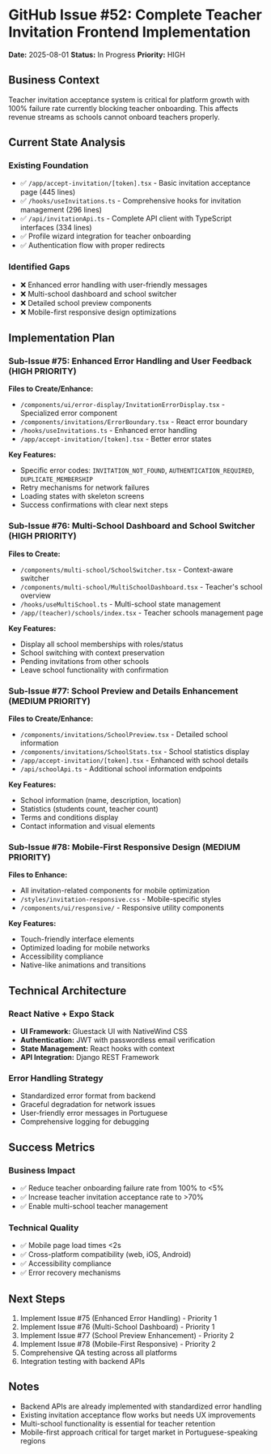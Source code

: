 # GitHub Issue #52: Complete Teacher Invitation Frontend Implementation

**Date:** 2025-08-01
**Status:** In Progress
**Priority:** HIGH

## Business Context

Teacher invitation acceptance system is critical for platform growth with 100% failure rate currently blocking teacher onboarding. This affects revenue streams as schools cannot onboard teachers properly.

## Current State Analysis

### Existing Foundation
- ✅ `/app/accept-invitation/[token].tsx` - Basic invitation acceptance page (445 lines)
- ✅ `/hooks/useInvitations.ts` - Comprehensive hooks for invitation management (296 lines)  
- ✅ `/api/invitationApi.ts` - Complete API client with TypeScript interfaces (334 lines)
- ✅ Profile wizard integration for teacher onboarding
- ✅ Authentication flow with proper redirects

### Identified Gaps
- ❌ Enhanced error handling with user-friendly messages
- ❌ Multi-school dashboard and school switcher
- ❌ Detailed school preview components
- ❌ Mobile-first responsive design optimizations

## Implementation Plan

### Sub-Issue #75: Enhanced Error Handling and User Feedback (HIGH PRIORITY)

**Files to Create/Enhance:**
- `/components/ui/error-display/InvitationErrorDisplay.tsx` - Specialized error component
- `/components/invitations/ErrorBoundary.tsx` - React error boundary
- `/hooks/useInvitations.ts` - Enhanced error handling
- `/app/accept-invitation/[token].tsx` - Better error states

**Key Features:**
- Specific error codes: `INVITATION_NOT_FOUND`, `AUTHENTICATION_REQUIRED`, `DUPLICATE_MEMBERSHIP`
- Retry mechanisms for network failures
- Loading states with skeleton screens
- Success confirmations with clear next steps

### Sub-Issue #76: Multi-School Dashboard and School Switcher (HIGH PRIORITY)

**Files to Create:**
- `/components/multi-school/SchoolSwitcher.tsx` - Context-aware switcher
- `/components/multi-school/MultiSchoolDashboard.tsx` - Teacher's school overview
- `/hooks/useMultiSchool.ts` - Multi-school state management
- `/app/(teacher)/schools/index.tsx` - Teacher schools management page

**Key Features:**
- Display all school memberships with roles/status
- School switching with context preservation
- Pending invitations from other schools
- Leave school functionality with confirmation

### Sub-Issue #77: School Preview and Details Enhancement (MEDIUM PRIORITY)

**Files to Create/Enhance:**
- `/components/invitations/SchoolPreview.tsx` - Detailed school information
- `/components/invitations/SchoolStats.tsx` - School statistics display
- `/app/accept-invitation/[token].tsx` - Enhanced with school details
- `/api/schoolApi.ts` - Additional school information endpoints

**Key Features:**
- School information (name, description, location)
- Statistics (students count, teacher count)
- Terms and conditions display
- Contact information and visual elements

### Sub-Issue #78: Mobile-First Responsive Design (MEDIUM PRIORITY)

**Files to Enhance:**
- All invitation-related components for mobile optimization
- `/styles/invitation-responsive.css` - Mobile-specific styles
- `/components/ui/responsive/` - Responsive utility components

**Key Features:**
- Touch-friendly interface elements
- Optimized loading for mobile networks
- Accessibility compliance
- Native-like animations and transitions

## Technical Architecture

### React Native + Expo Stack
- **UI Framework:** Gluestack UI with NativeWind CSS
- **Authentication:** JWT with passwordless email verification
- **State Management:** React hooks with context
- **API Integration:** Django REST Framework

### Error Handling Strategy
- Standardized error format from backend
- Graceful degradation for network issues
- User-friendly error messages in Portuguese
- Comprehensive logging for debugging

## Success Metrics

### Business Impact
- ✅ Reduce teacher onboarding failure rate from 100% to <5%
- ✅ Increase teacher invitation acceptance rate to >70%
- ✅ Enable multi-school teacher management

### Technical Quality
- ✅ Mobile page load times <2s
- ✅ Cross-platform compatibility (web, iOS, Android)
- ✅ Accessibility compliance
- ✅ Error recovery mechanisms

## Next Steps

1. Implement Issue #75 (Enhanced Error Handling) - Priority 1
2. Implement Issue #76 (Multi-School Dashboard) - Priority 1  
3. Implement Issue #77 (School Preview Enhancement) - Priority 2
4. Implement Issue #78 (Mobile-First Responsive) - Priority 2
5. Comprehensive QA testing across all platforms
6. Integration testing with backend APIs

## Notes

- Backend APIs are already implemented with standardized error handling
- Existing invitation acceptance flow works but needs UX improvements
- Multi-school functionality is essential for teacher retention
- Mobile-first approach critical for target market in Portuguese-speaking regions